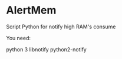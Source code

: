AlertMem
========

Script Python for notify high RAM's consume 


You need:

   python 3
   libnotify
   python2-notify
